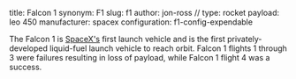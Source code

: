 title: Falcon 1
synonym: F1
slug: f1
author: jon-ross
//
type: rocket
payload: leo 450
manufacturer: spacex
configuration: f1-config-expendable

The Falcon 1 is [SpaceX's](term) first launch vehicle and is the first
privately-developed liquid-fuel launch vehicle to reach orbit. Falcon
1 flights 1 through 3 were failures resulting in loss of payload,
while Falcon 1 flight 4 was a success.
